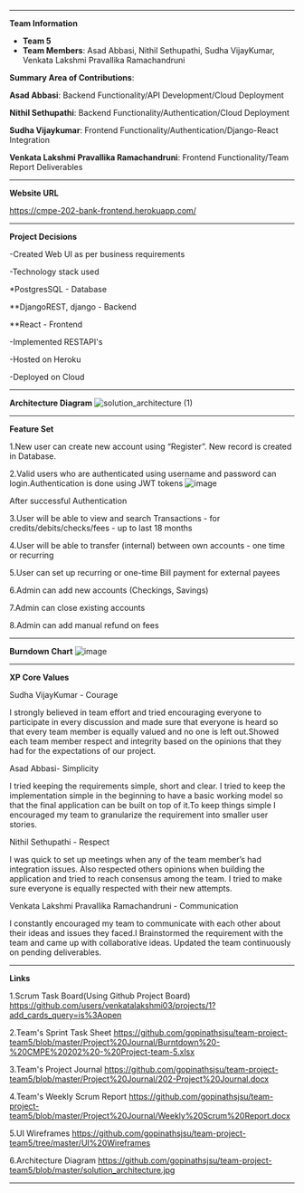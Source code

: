 ---------
**Team Information**

- **Team 5**
- **Team Members**: Asad Abbasi, Nithil Sethupathi, Sudha VijayKumar, Venkata Lakshmi Pravallika Ramachandruni


**Summary Area of Contributions**:

**Asad Abbasi**: Backend Functionality/API Development/Cloud Deployment


**Nithil Sethupathi**: Backend Functionality/Authentication/Cloud Deployment


**Sudha Vijaykumar**: Frontend Functionality/Authentication/Django-React Integration


**Venkata Lakshmi Pravallika Ramachandruni**: Frontend Functionality/Team Report Deliverables


---------
**Website URL**

https://cmpe-202-bank-frontend.herokuapp.com/

---------
**Project Decisions**

-Created Web UI as per business requirements

-Technology stack used 

   *PostgresSQL - Database
  
   **DjangoREST, django - Backend
  
   **React - Frontend
  
-Implemented RESTAPI's

-Hosted on Heroku 

-Deployed on Cloud

------------



**Architecture Diagram**
![solution_architecture (1)](https://user-images.githubusercontent.com/72240632/118067351-36540480-b355-11eb-8146-8240c327aa03.jpg)

-----------

**Feature Set**

1.New user can create new account using “Register”. New record is created in Database.

2.Valid users who are authenticated using username and password can login.Authentication is done using JWT tokens
   ![image](https://user-images.githubusercontent.com/72240632/118070010-02c7a900-b35a-11eb-8e50-05d3feff639e.png)


After successful Authentication

3.User will be able to view and search Transactions - for credits/debits/checks/fees - up to  last 18 months

4.User will be able to transfer (internal) between own accounts - one time or recurring

5.User can set up recurring or one-time Bill payment for external payees

6.Admin can add new accounts (Checkings, Savings)

7.Admin can close existing accounts

8.Admin can add manual refund on fees

------

**Burndown Chart**
![image](https://user-images.githubusercontent.com/72240632/118067492-816e1780-b355-11eb-870d-e35a33c8ade0.png)

--------

**XP Core Values**

Sudha VijayKumar - Courage 

I strongly believed in team effort and tried encouraging everyone to participate in every discussion and made sure that everyone is heard so that every team member is equally valued and no one is left out.Showed each team member respect and integrity based on the opinions that they had for the expectations of our project.

Asad Abbasi- Simplicity

I tried keeping the requirements simple, short and clear. I tried to keep the implementation simple in the beginning to have a basic working model so that the final application can be built on top of it.To keep things simple I encouraged my team to granularize the requirement into smaller user stories.

Nithil Sethupathi - Respect

I was quick to set up meetings when any of the team member’s had integration issues. Also respected others opinions when building the application and tried to reach consensus among the team. I tried to make sure everyone is equally respected with their new attempts.

Venkata Lakshmi Pravallika Ramachandruni - Communication

I constantly encouraged my team to communicate with each other about their ideas and issues they faced.I Brainstormed the requirement with the team and came up with collaborative ideas. Updated the team continuously on pending deliverables.

---------

**Links**

1.Scrum Task Board(Using Github Project Board)
https://github.com/users/venkatalakshmi03/projects/1?add_cards_query=is%3Aopen

2.Team's Sprint Task Sheet
https://github.com/gopinathsjsu/team-project-team5/blob/master/Project%20Journal/Burntdown%20-%20CMPE%20202%20-%20Project-team-5.xlsx

3.Team's Project Journal
https://github.com/gopinathsjsu/team-project-team5/blob/master/Project%20Journal/202-Project%20Journal.docx

4.Team's Weekly Scrum Report
https://github.com/gopinathsjsu/team-project-team5/blob/master/Project%20Journal/Weekly%20Scrum%20Report.docx

5.UI Wireframes
https://github.com/gopinathsjsu/team-project-team5/tree/master/UI%20Wireframes

6.Architecture Diagram
https://github.com/gopinathsjsu/team-project-team5/blob/master/solution_architecture.jpg

------------

